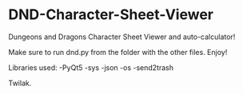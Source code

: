 # DND-Character-Sheet-Viewer
Dungeons and Dragons Character Sheet Viewer and auto-calculator!

Make sure to run dnd.py from the folder with the other files.
Enjoy!

Libraries used:
  -PyQt5
  -sys
  -json
  -os
  -send2trash

Twilak.
